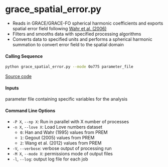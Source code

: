 grace_spatial_error.py
======================

 - Reads in GRACE/GRACE-FO spherical harmonic coefficients and exports spatial error field following [Wahr et al. (2006)](https://doi.org/10.1029/2005GL025305)
 - Filters and smooths data with specified processing algorithms
 - Converts data to specified units and performs a spherical harmonic summation to convert error field to the spatial domain

#### Calling Sequence
```bash
python grace_spatial_error.py --mode 0o775 parameter_file
```
[Source code](https://github.com/tsutterley/read-GRACE-harmonics/blob/main/scripts/grace_spatial_error.py)

#### Inputs
   parameter file containing specific variables for the analysis

#### Command Line Options
 - `-P X`, `--np X`: Run in parallel with X number of processes
 - `-n X`, `--love X`: Load Love numbers dataset
      * `0`: Han and Wahr (1995) values from PREM
      * `1`: Gegout (2005) values from PREM
      * `2`: Wang et al. (2012) values from PREM
 - `-V`, `--verbose`: verbose output of processing run
 - `-M X`, `--mode X`: permissions mode of output files
 - `-l`, `--log`: output log file for each job
